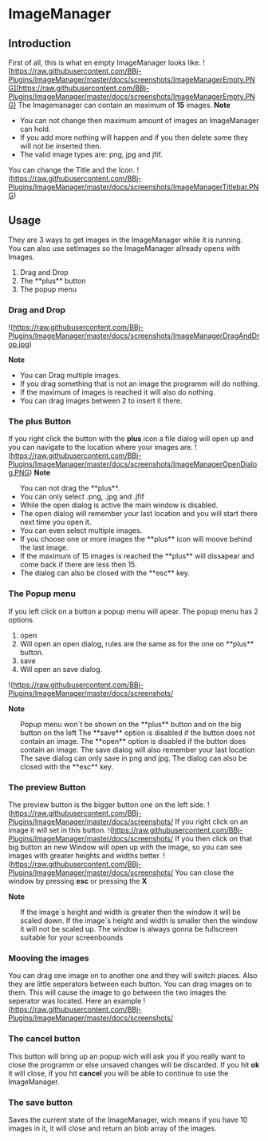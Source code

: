  # ImageManager

 ## Introduction
First of all, this is what en empty ImageManager looks like.
![https://raw.githubusercontent.com/BBj-Plugins/ImageManager/master/docs/screenshots/ImageManagerEmpty.PNG](https://raw.githubusercontent.com/BBj-Plugins/ImageManager/master/docs/screenshots/ImageManagerEmpty.PNG)
The Imagemanager can contain an maximum of **15** images.
**Note**<br>
<ul>
<li>You can not change then maximum amount of images an ImageManager can hold.</li>
<li>If you add more nothing will happen and if you then delete some they will not be inserted then.</li>
<li>The valid image types are: png, jpg and jfif.</li>
</ul>
 
You can change the Title and the Icon.
!(https://raw.githubusercontent.com/BBj-Plugins/ImageManager/master/docs/screenshots/ImageManagerTitlebar.PNG)

 ## Usage 

They are 3 ways to get images in the ImageManager while it is running. <br>
You can also use setImages so the ImageManager allready opens with Images.

<ol>
<li>Drag and Drop</li>
<li>The **plus** button</li>
<li>The popup menu</li>
</ol>
 
 ### Drag and Drop
!(https://raw.githubusercontent.com/BBj-Plugins/ImageManager/master/docs/screenshots/ImageManagerDragAndDrop.jpg)

**Note**
<ul>
<li>You can Drag multiple images.</li>
<li>If you drag something that is not an image the programm will do nothing.</li>
<li>If the maximum of images is reached it will also do nothing.</li>
<li>You can drag images between 2 to insert it there.</li>
</ul>

 ### The **plus** Button  
If you right click the button with the **plus** icon a file dialog will open up and you can navigate to the location where your images are. 
!(https://raw.githubusercontent.com/BBj-Plugins/ImageManager/master/docs/screenshots/ImageManagerOpenDialog.PNG)
**Note** <br>
<ul>
<il>You can not drag the **plus**.</il>
<li>You can only select .png, .jpg and .jfif</li>
<li>While the open dialog is active the main window is disabled.</li>
<li>The open dialog will remember your last location and you will start there next time you open it.</li>
<li>You can even select multiple images.</li>
<li>If you choose one or more images the **plus** icon will moove behind the last image.</li>
<li>If the maximum of 15 images is reached the **plus** will dissapear and come back if there are less then 15.</li>
<li>The dialog can also be closed with the **esc** key.</li>
</ul>

 ### The Popup menu
If you left click on a button a popup menu will apear.
The popup menu has 2 options
<ol>
<li>open</li>
	<li>Will open an open dialog, rules are the same as for the one on **plus** button.</li>
<li>save</li>
	<li>Will open an save dialog.</li>	
</ol>
 
!(https://raw.githubusercontent.com/BBj-Plugins/ImageManager/master/docs/screenshots/

**Note** <br>
<ul>
<il>Popup menu won`t be shown on the **plus** button and on the big button on the left</il>
<il>The **save** option is disabled if the button does not contain an image.</il>
<il>The **open** option is disabled if the button does contain an image.</il>
<il>The save dialog will also remember your last location</il>
<il>The save dialog can only save in png and jpg.</il>
<il>The dialog can also be closed with the **esc** key.</li>
</ul>

 ### The preview Button
The preview button is the bigger button one on the left side.
!(https://raw.githubusercontent.com/BBj-Plugins/ImageManager/master/docs/screenshots/
If you right click on an image it will set in this button.
!(https://raw.githubusercontent.com/BBj-Plugins/ImageManager/master/docs/screenshots/
If you then click on that big button an new Window will open up with the image, so you can see images with greater heights and widths better.
!(https://raw.githubusercontent.com/BBj-Plugins/ImageManager/master/docs/screenshots/
You can close the window by pressing **esc** or pressing the **X**

**Note** <br>
<ul>
<il>If the image`s height and width is greater then the window it will be scaled down. </il>
<il>If the image`s height and width is smaller then the window it will not be scaled up. </il>
<il>The window is always gonna be fullscreen suitable for your screenbounds</il> 
</ul>
 
 ### Mooving the images
You can drag one image on to another one and they will switch places.
Also they are little seperators between each button. You can drag images on to them. 
This will cause the image to go between the two images the seperator was located.
Here an example
!(https://raw.githubusercontent.com/BBj-Plugins/ImageManager/master/docs/screenshots/

 ### The cancel button
This button will bring up an popup wich will ask you if you really want to close the programm or else unsaved changes will be discarded.
If you hit **ok** it will close, if you hit **cancel** you will be able to continue to use the ImageManager.

 ### The save button 
Saves the current state of the ImageManager, wich means if you have 10 images in it, it will close and return an blob array of the images. 
